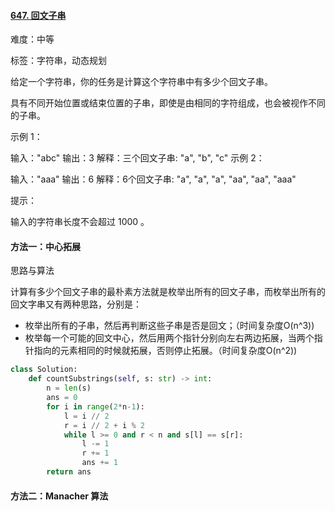#### [647. 回文子串](https://leetcode-cn.com/problems/palindromic-substrings/)

难度：中等

标签：字符串，动态规划

给定一个字符串，你的任务是计算这个字符串中有多少个回文子串。

具有不同开始位置或结束位置的子串，即使是由相同的字符组成，也会被视作不同的子串。

 

示例 1：

输入："abc"
输出：3
解释：三个回文子串: "a", "b", "c"
示例 2：

输入："aaa"
输出：6
解释：6个回文子串: "a", "a", "a", "aa", "aa", "aaa"


提示：

输入的字符串长度不会超过 1000 。

#### 方法一：中心拓展

思路与算法

计算有多少个回文子串的最朴素方法就是枚举出所有的回文子串，而枚举出所有的回文字串又有两种思路，分别是：

- 枚举出所有的子串，然后再判断这些子串是否是回文；（时间复杂度O(n^3))
- 枚举每一个可能的回文中心，然后用两个指针分别向左右两边拓展，当两个指针指向的元素相同的时候就拓展，否则停止拓展。（时间复杂度O(n^2))

```python
class Solution:
    def countSubstrings(self, s: str) -> int:
        n = len(s)
        ans = 0
        for i in range(2*n-1):
            l = i // 2
            r = i // 2 + i % 2
            while l >= 0 and r < n and s[l] == s[r]:
                l -= 1
                r += 1
                ans += 1
        return ans
```

#### 方法二：Manacher 算法

